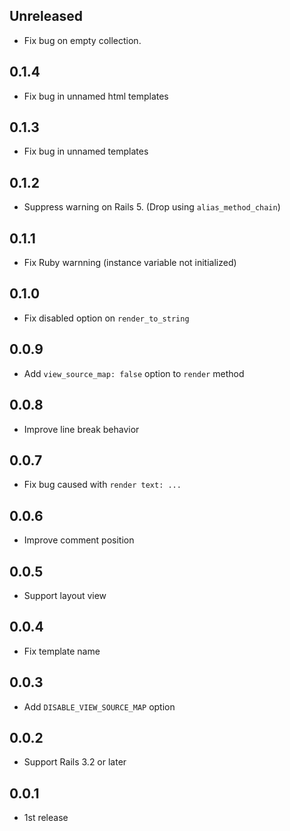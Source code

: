 ## Unreleased

- Fix bug on empty collection.

## 0.1.4

- Fix bug in unnamed html templates

## 0.1.3

- Fix bug in unnamed templates

## 0.1.2

- Suppress warning on Rails 5. (Drop using `alias_method_chain`)

## 0.1.1

- Fix Ruby warnning (instance variable not initialized)

## 0.1.0

- Fix disabled option on `render_to_string`

## 0.0.9

- Add `view_source_map: false` option to `render` method

## 0.0.8

- Improve line break behavior

## 0.0.7

- Fix bug caused with `render text: ...`

## 0.0.6

- Improve comment position

## 0.0.5

- Support layout view

## 0.0.4

- Fix template name

## 0.0.3

- Add `DISABLE_VIEW_SOURCE_MAP` option

## 0.0.2

- Support Rails 3.2 or later

## 0.0.1

- 1st release
